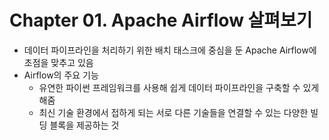 # Chapter 01. Apache Airflow 살펴보기
- 데이터 파이프라인을 처리하기 위한 배치 태스크에 중심을 둔 Apache Airflow에 초점을 맞추고 있음
- Airflow의 주요 기능
  - 유연한 파이썬 프레임워크를 사용해 쉽게 데이터 파이프라인을 구축할 수 있게 해줌
  - 최신 기술 환경에서 접하게 되는 서로 다른 기술들을 연결할 수 있는 다양한 빌딩 블록을 제공하는 것
